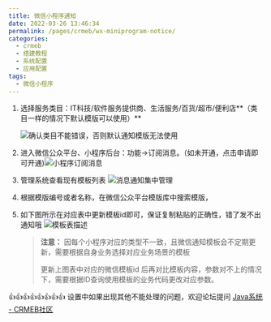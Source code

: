 ```yaml
---
title: 微信小程序通知
date: 2022-03-26 13:46:34
permalink: /pages/crmeb/wx-miniprogram-notice/
categories:
  - crmeb
  - 搭建教程
  - 系统配置
  - 应用配置
tags:
  - 微信小程序
---
```

1. 选择服务类目：IT科技/软件服务提供商、生活服务/百货/超市/便利店**（类目一样的情况下默认模版可以使用）**

   ![确认类目不能错误，否则默认通知模版无法使用](https://cdn.jsdelivr.net/gh/xbdazz/mypic/img/202203311511354.png)

2. 进入微信公众平台、小程序后台：功能->订阅消息。（如未开通，点击申请即可开通)![小程序订阅消息](https://cdn.jsdelivr.net/gh/xbdazz/mypic/img/202203311507311.png)

3. 管理系统查看现有模板列表
    ![消息通知集中管理](https://cdn.jsdelivr.net/gh/xbdazz/mypic/img/202203311536238.png)
4. 根据模版编号或者名称，在微信公众平台模版库中搜索模版，
5. 如下图所示在对应表中更新模板id即可，保证复制粘贴的正确性，错了发不出通知哦
   ![模板表描述](https://cdn.jsdelivr.net/gh/xbdazz/mypic/img/202203311536926.png)

   > **注意：**
   > 因每个小程序对应的类型不一致，且微信通知模板会不定期更新，需要根据自身业务选择对应业务场景的模板
   >
   > 更新上图表中对应的微信模板id 后再对比模板内容，参数对不上的情况下，需要根据ID查询使用模板的业务代码更改对应参数。

👍👍👍👍👍👍👍👍 设置中如果出现其他不能处理的问题，欢迎论坛提问 [Java系统 - CRMEB社区](https://q.crmeb.com/?categoryId=122&sequence=0)

